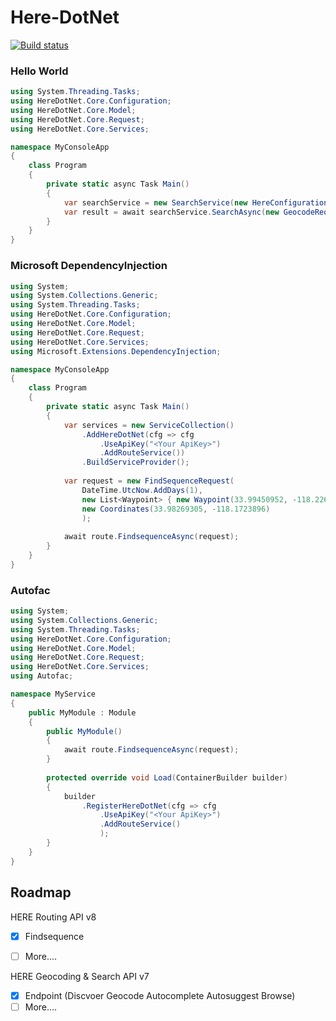 # Here-DotNet

[![Build status](https://ci.appveyor.com/api/projects/status/6sft8oq9spmxex0t?svg=true)](https://ci.appveyor.com/project/463728946/here-dotnet)


### Hello World

```c#
using System.Threading.Tasks;
using HereDotNet.Core.Configuration;
using HereDotNet.Core.Model;
using HereDotNet.Core.Request;
using HereDotNet.Core.Services;

namespace MyConsoleApp
{
    class Program
    {
        private static async Task Main()
        {            
            var searchService = new SearchService(new HereConfiguration("<Your ApiKey>"));
            var result = await searchService.SearchAsync(new GeocodeRequest("WARM SPRINGS BLVD FREMONT CA 94000"));
        }
    }
}
```



### Microsoft DependencyInjection

```c#
using System;
using System.Collections.Generic;
using System.Threading.Tasks;
using HereDotNet.Core.Configuration;
using HereDotNet.Core.Model;
using HereDotNet.Core.Request;
using HereDotNet.Core.Services;
using Microsoft.Extensions.DependencyInjection;

namespace MyConsoleApp
{
    class Program
    {
        private static async Task Main()
        {
            var services = new ServiceCollection()
                .AddHereDotNet(cfg => cfg
                    .UseApiKey("<Your ApiKey>")
                    .AddRouteService())
                .BuildServiceProvider();
            
            var request = new FindSequenceRequest(
                DateTime.UtcNow.AddDays(1),
                new List<Waypoint> { new Waypoint(33.99450952, -118.2264696) },
                new Coordinates(33.98269305, -118.1723896)
                );
            
            await route.FindsequenceAsync(request);
        }
    }
}
```



### Autofac

```c#
using System;
using System.Collections.Generic;
using System.Threading.Tasks;
using HereDotNet.Core.Configuration;
using HereDotNet.Core.Model;
using HereDotNet.Core.Request;
using HereDotNet.Core.Services;
using Autofac;

namespace MyService
{
    public MyModule : Module
    {
        public MyModule()
        {                      
            await route.FindsequenceAsync(request);
        }
        
        protected override void Load(ContainerBuilder builder)
        {
            builder
                .RegisterHereDotNet(cfg => cfg
                    .UseApiKey("<Your ApiKey>")
                    .AddRouteService()
                    );
        }
    }
}
```

## Roadmap

HERE Routing API v8

- [x] Findsequence
- [ ] More....




HERE Geocoding & Search API v7

- [x] Endpoint (Discvoer Geocode Autocomplete Autosuggest Browse)
- [ ] More....
